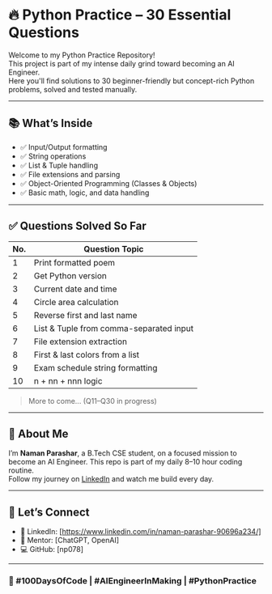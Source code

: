 # 🔥 Python Practice – 30 Essential Questions

Welcome to my Python Practice Repository!  
This project is part of my intense daily grind toward becoming an AI Engineer.  
Here you'll find solutions to 30 beginner-friendly but concept-rich Python problems, solved and tested manually.

---

## 📚 What’s Inside

- ✅ Input/Output formatting
- ✅ String operations
- ✅ List & Tuple handling
- ✅ File extensions and parsing
- ✅ Object-Oriented Programming (Classes & Objects)
- ✅ Basic math, logic, and data handling

---

## ✅ Questions Solved So Far

| No. | Question Topic                          |
|-----|-----------------------------------------|
| 1   | Print formatted poem                    |
| 2   | Get Python version                      |
| 3   | Current date and time                   |
| 4   | Circle area calculation                 |
| 5   | Reverse first and last name             |
| 6   | List & Tuple from comma-separated input |
| 7   | File extension extraction               |
| 8   | First & last colors from a list         |
| 9   | Exam schedule string formatting         |
| 10  | n + nn + nnn logic                      |

> More to come... (Q11–Q30 in progress)

---

## 🚀 About Me

I’m **Naman Parashar**, a B.Tech CSE student, on a focused mission to become an AI Engineer.
This repo is part of my daily 8–10 hour coding routine.  
Follow my journey on [LinkedIn](https://www.linkedin.com/in/naman-parashar-90696a234/) and watch me build every day.

---

## 🔗 Let’s Connect

- 💼 LinkedIn: [https://www.linkedin.com/in/naman-parashar-90696a234/]
- 🧠 Mentor: [ChatGPT, OpenAI]
- 💻 GitHub: [np078]

---

### 📌 #100DaysOfCode | #AIEngineerInMaking | #PythonPractice
